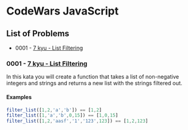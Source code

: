 # CodeWars JavaScript

## List of Problems
- 0001 - [7 kyu - List Filtering](#list-filtering)

### 0001 - [7 kyu - List Filtering](https://www.codewars.com/kata/53dbd5315a3c69eed20002dd/train/javascript)
In this kata you will create a function that takes a list of non-negative integers and strings and returns a new list with the strings filtered out.

#### Examples
```javascript
filter_list([1,2,'a','b']) == [1,2]
filter_list([1,'a','b',0,15]) == [1,0,15]
filter_list([1,2,'aasf','1','123',123]) == [1,2,123]
```

